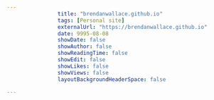 ---
                title: "brendanwallace.github.io"
                tags: [Personal site]
                externalUrl: "https://brendanwallace.github.io"
                date: 9995-08-08
                showDate: false
                showAuthor: false
                showReadingTime: false
                showEdit: false
                showLikes: false
                showViews: false
                layoutBackgroundHeaderSpace: false
                ---
